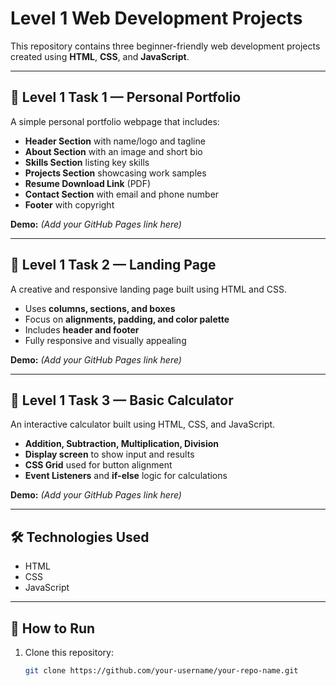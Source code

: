 # Level 1 Web Development Projects

This repository contains three beginner-friendly web development projects created using **HTML**, **CSS**, and **JavaScript**.

---

## 📌 Level 1 Task 1 — Personal Portfolio
A simple personal portfolio webpage that includes:
- **Header Section** with name/logo and tagline
- **About Section** with an image and short bio
- **Skills Section** listing key skills
- **Projects Section** showcasing work samples
- **Resume Download Link** (PDF)
- **Contact Section** with email and phone number
- **Footer** with copyright

**Demo:** *(Add your GitHub Pages link here)*

---

## 📌 Level 1 Task 2 — Landing Page
A creative and responsive landing page built using HTML and CSS.
- Uses **columns, sections, and boxes**
- Focus on **alignments, padding, and color palette**
- Includes **header and footer**
- Fully responsive and visually appealing

**Demo:** *(Add your GitHub Pages link here)*

---

## 📌 Level 1 Task 3 — Basic Calculator
An interactive calculator built using HTML, CSS, and JavaScript.
- **Addition, Subtraction, Multiplication, Division**
- **Display screen** to show input and results
- **CSS Grid** used for button alignment
- **Event Listeners** and **if-else** logic for calculations

**Demo:** *(Add your GitHub Pages link here)*

---

## 🛠 Technologies Used
- HTML
- CSS
- JavaScript

---

## 🚀 How to Run
1. Clone this repository:
   ```bash
   git clone https://github.com/your-username/your-repo-name.git
